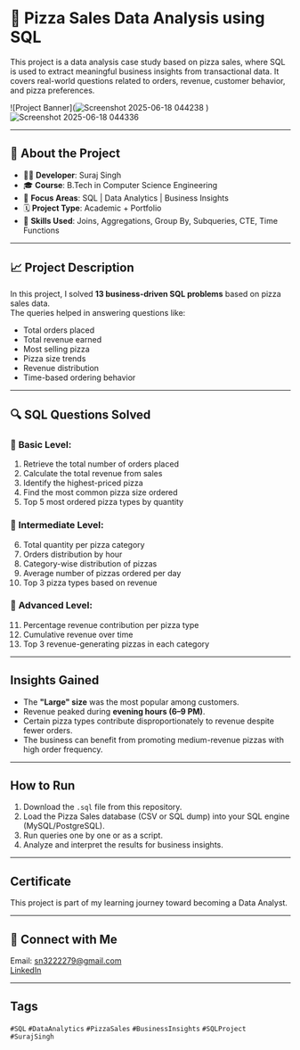 # 🍕 Pizza Sales Data Analysis using SQL

This project is a data analysis case study based on pizza sales, where SQL is used to extract meaningful business insights from transactional data. It covers real-world questions related to orders, revenue, customer behavior, and pizza preferences.

![Project Banner](![Screenshot 2025-06-18 044238](https://github.com/user-attachments/assets/0c37cd54-8864-4e64-a9b1-5274e5d76c6a)
)
![Screenshot 2025-06-18 044336](https://github.com/user-attachments/assets/c7eee72d-ddf3-464f-ba5f-37a19be999a7)

---

## 📌 About the Project

- 👨‍💻 **Developer**: Suraj Singh  
- 🎓 **Course**: B.Tech in Computer Science Engineering  
- 📍 **Focus Areas**: SQL | Data Analytics | Business Insights  
- 🗓️ **Project Type**: Academic + Portfolio  
- 🧠 **Skills Used**: Joins, Aggregations, Group By, Subqueries, CTE, Time Functions

---

## 📈 Project Description

In this project, I solved **13 business-driven SQL problems** based on pizza sales data.  
The queries helped in answering questions like:

- Total orders placed
- Total revenue earned
- Most selling pizza
- Pizza size trends
- Revenue distribution
- Time-based ordering behavior

---

## 🔍 SQL Questions Solved

### 🔹 **Basic Level**:
1. Retrieve the total number of orders placed  
2. Calculate the total revenue from sales  
3. Identify the highest-priced pizza  
4. Find the most common pizza size ordered  
5. Top 5 most ordered pizza types by quantity  

### 🔹 **Intermediate Level**:
6. Total quantity per pizza category  
7. Orders distribution by hour  
8. Category-wise distribution of pizzas  
9. Average number of pizzas ordered per day  
10. Top 3 pizza types based on revenue  

### 🔹 **Advanced Level**:
11. Percentage revenue contribution per pizza type  
12. Cumulative revenue over time  
13. Top 3 revenue-generating pizzas in each category  

---

##  Insights Gained

- The **"Large" size** was the most popular among customers.  
- Revenue peaked during **evening hours (6–9 PM)**.  
- Certain pizza types contribute disproportionately to revenue despite fewer orders.  
- The business can benefit from promoting medium-revenue pizzas with high order frequency.

---

##  How to Run

1. Download the `.sql` file from this repository.
2. Load the Pizza Sales database (CSV or SQL dump) into your SQL engine (MySQL/PostgreSQL).
3. Run queries one by one or as a script.
4. Analyze and interpret the results for business insights.

---

##  Certificate

This project is part of my learning journey toward becoming a Data Analyst.  


---

## 🔗 Connect with Me

 Email: sn3222279@gmail.com  
 [LinkedIn](www.linkedin.com/in/singh-suraj-negi)  


---

##  Tags

`#SQL` `#DataAnalytics` `#PizzaSales` `#BusinessInsights` `#SQLProject` `#SurajSingh`

